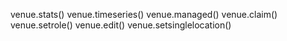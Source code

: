 venue.stats()
venue.timeseries()
venue.managed()
venue.claim()
venue.setrole()
venue.edit()
venue.setsinglelocation()
